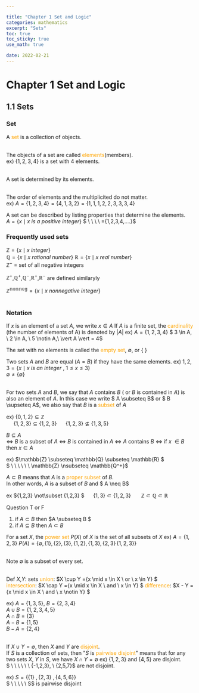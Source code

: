 ```yaml
---

title: "Chapter 1 Set and Logic"
categories: mathematics
excerpt: "Sets"
toc: true
toc_sticky: true
use_math: true

date: 2022-02-21
---
```

# Chapter 1 Set and Logic

## 1.1 Sets

### Set
A <span style="color:orange">set</span> is a collection of  objects.  
<br>

The objects of a set are called <span style="color:orange">elements</span>(members).    
ex) $\{1,2,3,4\}$  is a set with 4 elements.  
<br>

A set is determined by its elements.  
<br>

The order of elements and the multiplicited do not matter.  
ex) $A=\{1,2,3,4\} =\{4,1,3,2\}=\{1,1,1,2,2,3,3,3,4\}$
<br>

A set can be described by listing properties that determine the elements.  
$A=\{x\mid x \ is \ a \ positive \ integer\}$
$ \ \ \ \ =\{1,2,3,4,....\}$
<br>

### Frequently used sets
$\mathbb{Z}= \{x\mid x \ integer\}$  
$\mathbb{Q}= \{x\mid x \ rational \ number\}$
$\mathbb{R}= \{x\mid x \ real \ number\}$  
$\mathbb{Z^-}$ $=$ set of all negative integers  

$\mathbb{Z^+}$,$\mathbb{Q^+}$,$\mathbb{Q^-}$,$\mathbb{R^+}$,$\mathbb{R^-}$ are defined similaryly

$\mathbb{Z^{nonneg}} = \{x\mid x \ nonnegative \ integer\}$  
<br>

### Notation 
If $x$ is an element of a set $A$, we write $x \in A$ 
If $A$ is a finite set, the <span style="color:orange">cardinality</span> (the number of elements of A) is denoted by $\vert A \vert$
ex) $A = \{1,2,3,4\}$
$ 3 \in A, \ 2 \in A, \ 5 \notin A,\ \vert A \vert = 4$
<br>

The set with no elements is called the <span style="color:orange">empty set</span>, $\emptyset$, or { }

Two sets $A$ and $B$ are equal ($A=B$) if they have the same elements.
ex) ${1,2,3}= \{x\mid x \ is \ an \ integer\ , \ 1\le x \le3\}$  
$\emptyset \ne \{\emptyset\}$  
<br>

For two sets $A$ and $B$, we say that $A$ contains $B$ ( or $B$ is contained in $A$) is also an element of $A$.
In this case we write $ A \subseteq B$ or $ B \supseteq A$,
we also say that $B$ is a <span style="color:orange">subset</span> of $A$

ex) $\{0,1,2\} \subseteq \mathbb{Z}$  
$\ \ \ \  \ \{1,2,3\} \subseteq \{1,2,3\}$
$\ \ \ \  \ \{1,2,3\} \nsubseteq \{1,3,5\}$

$B \subseteq A$  
$\Leftrightarrow$ $B$ is a subset of $A$
$\Leftrightarrow$ $B$ is contained in $A$
$\Leftrightarrow$ $A$ contains $B$
$\Leftrightarrow$ if $x$ $\in B$ then $x \in A$

ex) $\mathbb{Z} \subseteq \mathbb{Q} \subseteq \mathbb{R} $  
$ \ \ \ \ \ \  \mathbb{Z} \nsubseteq \mathbb{Q^+}$
<br>

$A \subset B$ means that $A$ is a <span style="color:orange">proper subset</span> of $B$.  
In other words, $A$ is a subset of $B$ and $ A \neq B$  

ex $\{1,2,3\} 	\not\subset \{1,2,3\} $ 
$\ \ \ \ \ \{1,3\} \subset  \{1,2,3\}$
$\ \ \ \ \ \ \mathbb{Z} \subset \mathbb{Q} \subset \mathbb{R}$
<br>

Question  T or F
1. if $A \subset B$ then $A \subseteq B $
2. if $A \subseteq B$ then $A \subset B$  

For a set $X$, the <span style="color:orange">power set</span> $P(X)$ of $X$ is the set of all subsets of $X$
ex) $A = \{1,2,3\}$
$P(A)= \{\emptyset, \{1\}, \{2\}, \{3\}, \{1,2\}, \{1,3\}, \{2,3\}\, \{1,2,3\}\}$  
<br>

Note $\emptyset$ is a subset of every set.  
<br>

Def $X$,$Y$: sets
<span style="color:orange">union</span>: $X \cup Y  =\{x \mid x \in X  \ or \ x \in Y\} $  
<span style="color:orange">intersection</span>: $X \cap Y  =\{x \mid x \in X  \ and \ x \in Y\} $ 
<span style="color:orange">difference</span>: $X - Y  =\{x \mid x \in X  \ and \ x \notin Y\} $  

ex) $A = \{1,3,5\}, \ B = \{2,3,4\}$  
$A \cup B = \{1,2,3,4,5\}$  
$A \cap B = \{3\}$  
$A - B = \{1,5\}$  
$B - A = \{2,4\}$  
<br>


If $X \cup Y = \emptyset$, then $X$ and $Y$ are <span style="color:orange">disjoint</span>.  
If $S$ is a collection of sets, then "$S$ is <span style="color:orange">pairwise disjoint</span>" means that for any two sets $X$, $Y$ in $S$, we have $X \cap Y = \emptyset$
ex) $\{1,2,3\}$ and $\{4,5\}$ are disjoint.  
$ \ \ \ \ \ \  \{-1,2,3\}, \ \{2,5,7\}$ are not disjoint.  

ex) $S = \{\{1\}\ ,\{2,3\}\ , \{4,5,6\}\}$  
$ \ \ \ \ \ S$ is pairwise disjoint





